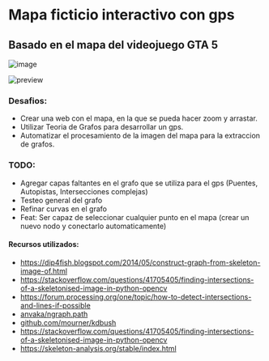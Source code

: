 # Mapa ficticio interactivo con gps
## Basado en el mapa del videojuego GTA 5

![image](https://github.com/user-attachments/assets/4f382dec-bf82-450c-b8c7-f32bffa45f8c)

![preview](https://github.com/user-attachments/assets/cc2e67c2-8412-40fe-b865-b0ee943d5a84)

### Desafios:
* Crear una web con el mapa, en la que se pueda hacer zoom y arrastar.
* Utilizar Teoria de Grafos para desarrollar un gps.
* Automatizar el procesamiento de la imagen del mapa para la extraccion de grafos.

### TODO:
* Agregar capas faltantes en el grafo que se utiliza para el gps (Puentes, Autopistas, Intersecciones complejas)
* Testeo general del grafo
* Refinar curvas en el grafo
* Feat: Ser capaz de seleccionar cualquier punto en el mapa (crear un nuevo nodo y conectarlo automaticamente)

#### Recursos utilizados:
- https://dip4fish.blogspot.com/2014/05/construct-graph-from-skeleton-image-of.html
- https://stackoverflow.com/questions/41705405/finding-intersections-of-a-skeletonised-image-in-python-opencv
- https://forum.processing.org/one/topic/how-to-detect-intersections-and-lines-if-possible
- [anvaka/ngraph.path](https://github.com/anvaka/ngraph.path)
- [github.com/mourner/kdbush](https://github.com/mourner/kdbush)
- https://stackoverflow.com/questions/41705405/finding-intersections-of-a-skeletonised-image-in-python-opencv
- https://skeleton-analysis.org/stable/index.html
